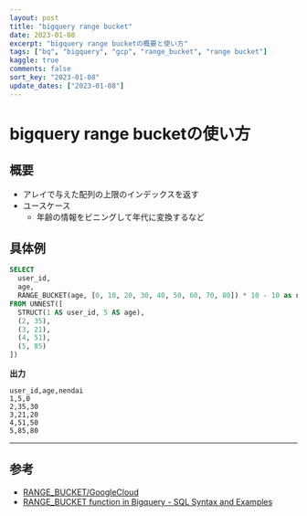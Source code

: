 ```yaml
---
layout: post
title: "bigquery range bucket"
date: 2023-01-08
excerpt: "bigquery range bucketの概要と使い方"
tags: ["bq", "bigquery", "gcp", "range_bucket", "range bucket"]
kaggle: true
comments: false
sort_key: "2023-01-08"
update_dates: ["2023-01-08"]
---
```


# bigquery range bucketの使い方

## 概要
 - アレイで与えた配列の上限のインデックスを返す
 - ユースケース
   - 年齢の情報をビニングして年代に変換するなど

## 具体例

```sql
SELECT
  user_id,
  age,
  RANGE_BUCKET(age, [0, 10, 20, 30, 40, 50, 60, 70, 80]) * 10 - 10 as nendai
FROM UNNEST([
  STRUCT(1 AS user_id, 5 AS age),
  (2, 35),
  (3, 21),
  (4, 51),
  (5, 85)
])
```

**出力**
```csv
user_id,age,nendai
1,5,0
2,35,30
3,21,20
4,51,50
5,85,80
```

---

## 参考
 - [RANGE_BUCKET/GoogleCloud](https://cloud.google.com/bigquery/docs/reference/standard-sql/mathematical_functions#range_bucket)
 - [RANGE_BUCKET function in Bigquery - SQL Syntax and Examples](https://roboquery.com/app/syntax-range-bucket-function-bigquery)
